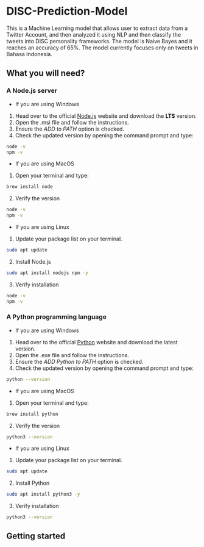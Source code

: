 # DISC-Prediction-Model
This is a Machine Learning model that allows user to extract data from a Twitter Account, and then analyzed it using NLP and then classify the tweets into DISC personality frameworks. The model is Naive Bayes and it reaches an accuracy of 65%. The model currently focuses only on tweets in Bahasa Indonesia.

## What you will need?

### A Node.js server

* If you are using Windows
1. Head over to the official [Node.js](https://nodejs.org/en/download) website and download the **LTS** version.
2. Open the .msi file and follow the instructions.
3. Ensure the *ADD to PATH* option is checked.
4. Check the updated version by opening the command prompt and type:
```bash
node -v
npm -v
```

* If you are using MacOS
1. Open your terminal and type:
```bash
brew install node
```
2. Verify the version
```bash
node -v
npm -v
```

* If you are using Linux
1. Update your package list on your terminal.

```bash
sudo apt update
```

2. Install Node.js

```bash
sudo apt install nodejs npm -y
```

3. Verify installation

```bash
node -v
npm -v
```

### A Python programming language

* If you are using Windows
1. Head over to the official [Python](https://www.python.org/downloads/) website and download the latest version.
2. Open the .exe file and follow the instructions.
3. Ensure the *ADD Python to PATH* option is checked.
4. Check the updated version by opening the command prompt and type:
```bash
python --version
```

* If you are using MacOS
1. Open your terminal and type:
```bash
brew install python
```
2. Verify the version
```bash
python3 --version
```

* If you are using Linux
1. Update your package list on your terminal.

```bash
sudo apt update
```

2. Install Python

```bash
sudo apt install python3 -y
```

3. Verify installation

```bash
python3 --version
```

## Getting started
